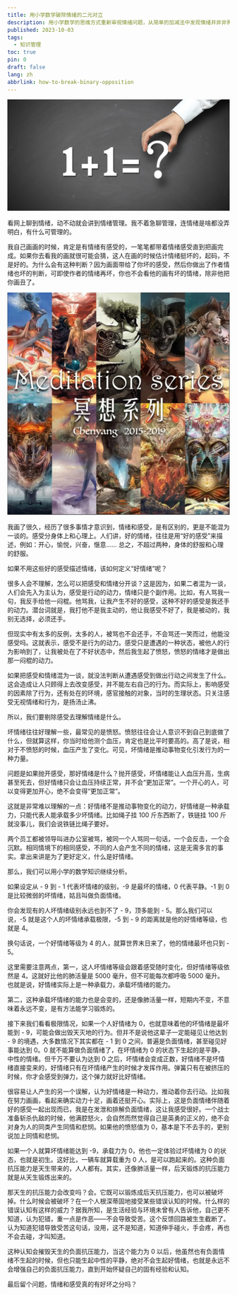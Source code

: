 ```yaml
---
title: 用小学数学破除情绪的二元对立
description: 用小学数学的思维方式重新审视情绪问题，从简单的加减法中发现情绪并非非黑即白的二元对立，而是可以计算、可以平衡的连续谱系。一次数学思维的情绪探索之旅。
published: 2023-10-03
tags:
  - 知识管理
toc: true
pin: 0
draft: false
lang: zh
abbrlink: how-to-break-binary-opposition
---
```


![封面](./_images/用小学数学破除情绪的二元对立-1754566959648.webp)

看网上聊到情绪，动不动就会讲到情绪管理。我不着急聊管理，连情绪是啥都没弄明白，有什么可管理的。

我自己画画的时候，肯定是有情绪有感受的，一笔笔都带着情绪感受直到把画完成。如果你去看我的画就很可能会猜，这人在画的时候估计情绪挺坏的，起码，不是好的。为什么会有这种判断？因为画面带给了你坏的感受，然后你做出了作者情绪也坏的判断，可即使作者的情绪再坏，你也不会看他的画有坏的情绪，除非他把你画丑了。

![数字绘画作品《冥想》系列](./_images/用小学数学破除情绪的二元对立-1754567037492.webp)

我画了很久，经历了很多事情才意识到，情绪和感受，是有区别的，更是不能混为一谈的。感受分身体上和心理上。人们讲，好的情绪，往往是用“好的感受”来描述，例如：开心，愉悦，兴奋，惬意…… 总之，不超过两种，身体的舒服和心理的舒服。

如果不用这些好的感受描述情绪，该如何定义“好情绪”呢？

很多人会不理解，怎么可以把感受和情绪分开谈？这是因为，如果二者混为一谈，人们会先入为主认为，感受是行动的动力，情绪只是个副作用。比如，有人骂我一句，我反手给他一闷棍。他骂我，让我产生不好的感受，这种不好的感受是我还手的动力。潜台词就是，我打他不是我主动的，他让我感受不好了，我是被动的，我别无选择，必须还手。

但现实中有太多的反例，太多的人，被骂也不会还手，不会骂还一笑而过，他能没感受吗。这就表示，感受不是行为的动力。感受只是遭遇的一种状态，被他人的行为影响到了，让我被处在了不好状态中，然后我生起了愤怒，愤怒的情绪才是做出那一闷棍的动力。

如果把感受和情绪混为一谈，就没法判断从遭遇感受到做出行动之间发生了什么。这会造成让人只顾得上去改变感受，并不能左右自己的行为。而实际上，影响感受的因素除了行为，还有处在的环境，感官接触的对象，当时的生理状态。只关注感受无视情绪和行为，是扬汤止沸。

所以，我们要剔除感受去理解情绪是什么。

坏情绪往往好理解一些，最常见的是愤怒。愤怒往往会让人意识不到自己到底做了什么，但就算这样，你当时给他测个血压，肯定也是比平时要高的。高了是说，相对于不愤怒的时候，血压产生了变化。可见，坏情绪是推动事物变化引发行为的一种力量。

问题是如果抛开感受，那好情绪是什么？抛开感受，坏情绪能让人血压升高，生病甚至死去，但好情绪只会让血压持续正常，并不会“更加正常”。一个开心的人，可以变得更加开心，绝不会变得“更加正常”。

这就是非常难以理解的一点：好情绪不是推动事物变化的动力，好情绪是一种承载力，只能代表人能承载多少坏情绪。比如绳子挂 100 斤东西断了，铁链挂 100 斤就没事儿，我们会说铁链比绳子要好。

两个员工都被领导叫进办公室被骂，被同一个人骂同一句话，一个会反击，一个会沉默。相同情境下的相同感受，不同的人会产生不同的情绪，这是无需多言的事实。拿出来讲是为了更好定义，什么是好情绪。

那么，我们可以用小学的数学知识继续分析。

如果设定从 - 9 到 - 1 代表坏情绪的级别，-9 是最坏的情绪，0 代表平静。-1 到 0 是比较微弱的坏情绪，姑且叫做负面情绪。

你会发现有的人坏情绪级别永远也到不了 - 9，顶多能到 - 5。那么我们可以说，-5 就是这个人的坏情绪承载极限，-5 到 - 9 的距离就是他的好情绪等级，也就是 4。

换句话说，一个好情绪等级为 4 的人，就算世界末日来了，他的情绪最坏也只到 - 5。

这里需要注意两点，第一，这人坏情绪等级会跟着感受随时变化，但好情绪等级依然是 4。这就好比他的肺活量是 5000 毫升，但不可能每次都呼吸 5000 毫升。也就是说，好情绪实际上是一种承载力，承载坏情绪的能力。

第二，这种承载坏情绪的能力也是会变的，还是像肺活量一样，短期内不变，不意味着永远不变，是有方法能学习锻炼的。

接下来我们看看极限情况，如果一个人好情绪为 0，也就意味着他的坏情绪是最坏能到 - 9，可能会做出毁天灭地的行为。但并不是说他这辈子一定能碰见让他达到 - 9 的境遇，大多数情况下其实都在 - 1 到 0 之间，普遍是负面情绪，甚至碰见好事能达到 0。0 就不能算做负面情绪了，在坏情绪为 0 的状态下生起的是平静，中性的情绪。但千万不要认为达到 0 之后，坏情绪会变成正数，好情绪不是坏情绪直接变来的，好情绪只有在坏情绪产生的时候才发挥作用。弹簧只有在被挤压的时候，你才会感受到弹力，这个弹力就好比好情绪。

很容易让人产生的另一个误解，认为好情绪是一种动力，推动着你去行动。比如我在努力画画，看起来确实动力十足，画着还挺开心。实际上，这是负面情绪伴随着好的感受一起出现而已，我是在发泄和排解负面情绪，这让我感受很好。一个战士准备斩杀仇敌的时候，他满腔怒火，会自然而然觉得自己是英勇的正义的，绝不会对身为人的同类产生同情和悲悯。如果他的愤怒值为 0，基本是下不去手的，更别说加上同情和悲悯。

如果一个人就算坏情绪能达到 -9，承载力为 0，他也一定体验过坏情绪为 0 的状态，也就是初生。这好比，一辆车就算载重为 0 人，是可以跑起来的。这种负面抗压能力是天生带来的，人人都有。其实，还像肺活量一样，后天锻炼的抗压能力就是从天生锻炼出来的。

那天生的抗压能力会改变吗？会。它既可以锻炼成后天抗压能力，也可以被破坏掉。什么时候会被破坏？在一个人根深蒂固地接受某些错误认知的时候。什么样的错误认知有这样的威力？据我所知，是生活经验与环境未曾有人告诉他，自己更不知道，认为犯错，重一点是作恶——不会导致受苦。这个反馈回路被生生截断了。认为知道犯错导致受苦这句话，没用，这不是知道，知道伸手碰火，手会疼，再也不会去碰，才叫知道。

这种认知会摧毁天生的负面抗压能力，当这个能力为 0 以后，他虽然也有负面情绪不生起的时候，但也只能生起中性的平静，绝对不会生起好情绪，也就是永远不会增强自己的负面抗压能力，直到开始怀疑自己的固有经验和认知。

最后留个问题，情绪和感受真的有好坏之分吗？